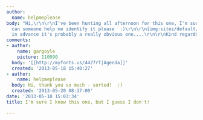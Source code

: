 ```yaml
---
author:
  name: helpmeplease
body: "Hi,\r\n\r\nI've been hunting all afternoon for this one, I'm sure I know it...but
  can someone help me identify it please  :)\r\n\r\n[img:sites/default/files/old-images/help-with-this-one_5404.jpg]\r\n\r\nThanks
  in advance it's probably a really obvious one....\r\n\r\nKind regards\r\n\r\nBrian"
comments:
- author:
    name: gargoyle
    picture: 110090
  body: '[[http://myfonts.us/44Z7rT|Agenda]]'
  created: '2013-05-18 15:40:27'
- author:
    name: helpmeplease
  body: Hi, thank you so much - sorted!  :)
  created: '2013-05-20 08:17:00'
date: '2013-05-18 15:03:34'
title: I'm sure I know this one, but I guess I don't!

---
```

